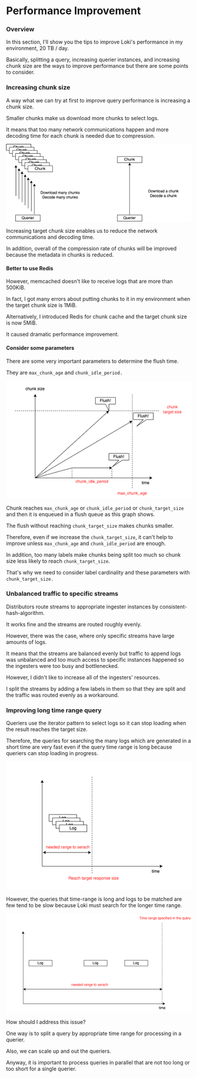 # Performance Improvement

### Overview

In this section, I'll show you the tips to improve Loki's performance in my environment, 20 TB / day.

Basically, splitting a query, increasing querier instances, and increasing chunk size are the ways to improve performance but there are some points to consider.

### Increasing chunk size

A way what we can try at first to improve query performance is increasing a chunk size.

Smaller chunks make us download more chunks to select logs.

It means that too many network communications happen and more decoding time for each chunk is needed due to compression.

![](.gitbook/assets/performance-improvement.drawio.png)

Increasing target chunk size enables us to reduce the network communications and decoding time.

In addition, overall of the compression rate of chunks will be improved because the metadata in chunks is reduced.

#### Better to use Redis

However, memcached doesn't like to receive logs that are more than 500KiB.

In fact, I got many errors about putting chunks to it in my environment when the target chunk size is 1MiB.

Alternatively, I introduced Redis for chunk cache and the target chunk size is now 5MiB.

It caused dramatic performance improvement.

#### Consider some parameters

There are some very important parameters to determine the flush time.

They are `max_chunk_age` and `chunk_idle_period.`

![](.gitbook/assets/flush-reason-graph.png)

Chunk reaches `max_chunk_age` or `chunk_idle_period` or `chunk_target_size` and then it is enqueued in a flush queue as this graph shows.

The flush without reaching `chunk_target_size` makes chunks smaller.

Therefore, even if we increase the `chunk_target_size`, it can't help to improve unless `max_chunk_age` and `chunk_idle_period` are enough.

In addition, too many labels make chunks being split too much so chunk size less likely to reach `chunk_target_size`.

That's why we need to consider label cardinality and these parameters with `chunk_target_size.`

### Unbalanced traffic to specific streams

Distributors route streams to appropriate ingester instances by consistent-hash-algorithm.

It works fine and the streams are routed roughly evenly.

However, there was the case, where only specific streams have large amounts of logs.

It means that the streams are balanced evenly but traffic to append logs was unbalanced and too much access to specific instances happened so the ingesters were too busy and bottlenecked.

However, I didn't like to increase all of the ingesters' resources.

I split the streams by adding a few labels in them so that they are split and the traffic was routed evenly as a workaround.

### Improving long time range query

Queriers use the iterator pattern to select logs so it can stop loading when the result reaches the target size.&#x20;

Therefore, the queries for searching the many logs which are generated in a short time are very fast even if the query time range is long because queriers can stop loading in progress.

![](.gitbook/assets/fast-query-example.png)

However, the queries that time-range is long and logs to be matched are few tend to be slow because Loki must search for the longer time range.

![](.gitbook/assets/slow-query-example.png)

How should I address this issue?

One way is to split a query by appropriate time range for processing in a querier.

Also, we can scale up and out the queriers.

Anyway, it is important to process queries in parallel that are not too long or too short for a single querier.
